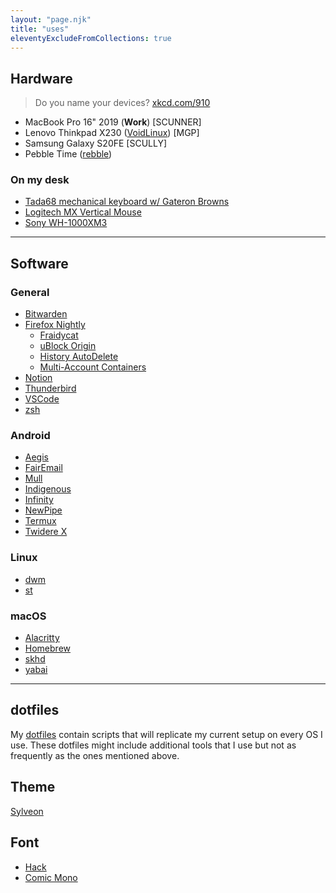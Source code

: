 ```yaml
---
layout: "page.njk"
title: "uses"
eleventyExcludeFromCollections: true
---
```


## Hardware
> Do you name your devices? [xkcd.com/910](https://xkcd.com/910/)

- MacBook Pro 16" 2019 (**Work**) [SCUNNER]
- Lenovo Thinkpad X230 ([VoidLinux](https://voidlinux.org/)) [MGP]
- Samsung Galaxy S20FE [SCULLY]
- Pebble Time ([rebble](https://rebble.io/))

### On my desk
- [Tada68 mechanical keyboard w/ Gateron Browns](https://drop.com/buy/tada68-mechanical-keyboard)
- [Logitech MX Vertical Mouse](https://www.logitech.com/en-us/products/mice/mx-vertical-ergonomic-mouse.910-005447.html)
- [Sony WH-1000XM3](https://electronics.sony.com/audio/headphones/all-headphones/p/wh1000xm3-b)

---

## Software

### General
- [Bitwarden](https://bitwarden.com/)
- [Firefox Nightly](https://nightly.mozilla.org)
	- [Fraidycat](https://fraidyc.at/)
	- [uBlock Origin](https://ublockorigin.com/)
	- [History AutoDelete](https://github.com/History-AutoDelete/History-AutoDelete)
	- [Multi-Account Containers](https://addons.mozilla.org/en-US/firefox/addon/multi-account-containers/)
- [Notion](https://notion.so)
- [Thunderbird](https://www.thunderbird.net/)
- [VSCode](https://code.visualstudio.com/)
- [zsh](https://www.zsh.org/)

### Android
- [Aegis](https://getaegis.app/)
- [FairEmail](https://email.faircode.eu/)
- [Mull](https://github.com/Divested-Mobile/Mull-Fenix)
- [Indigenous](https://github.com/swentel/indigenous-android)
- [Infinity](https://github.com/Docile-Alligator/Infinity-For-Reddit)
- [NewPipe](https://github.com/TeamNewPipe/NewPipe)
- [Termux](https://termux.com/)
- [Twidere X](https://x.twidere.com/)

### Linux
- [dwm](https://dwm.suckless.org/)
- [st](https://st.suckless.org/)

### macOS
- [Alacritty](https://alacritty.org/)
- [Homebrew](https://brew.sh/)
- [skhd](https://github.com/koekeishiya/skhd)
- [yabai](https://github.com/koekeishiya/yabai)

---

## dotfiles
My [dotfiles](https://github.com/benjifs/dotfiles) contain scripts that will replicate my current setup on every OS I use. These dotfiles might include additional tools that I use but not as frequently as the ones mentioned above.

## Theme
[Sylveon](/articles/sylveon)

## Font
- [Hack](https://sourcefoundry.org/hack/)
- [Comic Mono](https://dtinth.github.io/comic-mono-font/)
